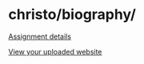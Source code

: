 # christo/biography/

[Assignment details](/homework/biography)

[View your uploaded website](http://cfc2017.mpaulweeks.com/students/christo/biography/)
